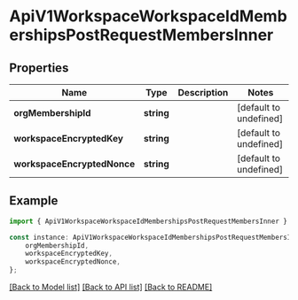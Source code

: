 # ApiV1WorkspaceWorkspaceIdMembershipsPostRequestMembersInner


## Properties

Name | Type | Description | Notes
------------ | ------------- | ------------- | -------------
**orgMembershipId** | **string** |  | [default to undefined]
**workspaceEncryptedKey** | **string** |  | [default to undefined]
**workspaceEncryptedNonce** | **string** |  | [default to undefined]

## Example

```typescript
import { ApiV1WorkspaceWorkspaceIdMembershipsPostRequestMembersInner } from './api';

const instance: ApiV1WorkspaceWorkspaceIdMembershipsPostRequestMembersInner = {
    orgMembershipId,
    workspaceEncryptedKey,
    workspaceEncryptedNonce,
};
```

[[Back to Model list]](../README.md#documentation-for-models) [[Back to API list]](../README.md#documentation-for-api-endpoints) [[Back to README]](../README.md)
